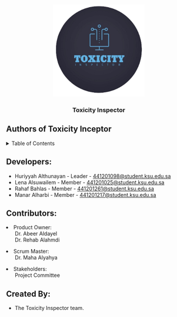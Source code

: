<!-- PROJECT LOGO -->
<br />
<div align="center">
  
  <a href="https://github.com/4lena/2022-GP1-2">
    <img src="2_ToxicityInspector_Software/assets/img/logo.png" alt="Logo" width="250" height="250">
  </a>

  <h3 align="center">Toxicity Inspector</h3>
</div>

## Authors of Toxicity Inceptor

<!-- TABLE OF CONTENTS -->
<details>
  <summary>Table of Contents</summary>
  <ol>
    <li>
      <a href="#Developers">Developers</a>
    </li>
    <li>
      <a href="#Contributors">Contributors</a>
    </li>
     <li>
      <a href="#created-by">Created By</a>
    </li>
  </ol>
</details>

<!-- Developers -->
## Developers:

* Huriyyah Althunayan - Leader - 441201098@student.ksu.edu.sa
* Lena Alsuwailem - Member - 441201025@student.ksu.edu.sa
* Rahaf Bahlas - Member - 441201261@student.ksu.edu.sa
* Manar Alharbi - Member - 441201217@student.ksu.edu.sa

<!-- Contributors -->
## Contributors:
<li>
  Product Owner:
  <ul>
    Dr. Abeer Aldayel
    <br>
    Dr. Rehab Alahmdi
  </ul>
</li>

<li>
  Scrum Master:
  <ul>
      Dr. Maha Alyahya
  </ul>
</li>

<li>
  Stakeholders:
  <ul>
   Project Committee
  </ul>
</li>

<!-- created-by -->
## Created By:

* The Toxicity Inspector team.
